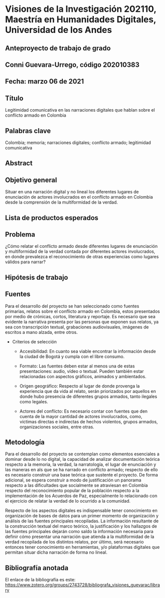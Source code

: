 # Visiones de la Investigación 202110, Maestría en Humanidades Digitales, Universidad de los Andes
## Anteproyecto de trabajo de grado
## Conni Guevara-Urrego, código 202010383
## Fecha: marzo 06 de 2021
## Título

Legitimidad comunicativa en las narraciones digitales que hablan sobre el conflicto armado en Colombia

## Palabras clave

Colombia; memoria; narraciones digitales; conflicto armado; legitimidad comunicativa

## Abstract
## Objetivo general
 
Situar en una narración digital y no lineal los diferentes lugares de enunciación de actores involucrados en el conflicto armado en Colombia desde la comprensión de la multiformidad de la verdad.  

## Lista de productos esperados
## Problema

¿Cómo relatar el conflicto armado desde diferentes lugares de enunciación y multiformidad de la verdad contada por diferentes actores involucrados, en donde prevalezca el reconocimiento de otras experiencias como lugares válidos para narrar?  

## Hipótesis de trabajo
## Fuentes

Para el desarrollo del proyecto se han seleccionado como fuentes primarias, relatos sobre el conflicto armado en Colombia, estos presentados por medio de crónicas, cortos, literatura y reportaje. Es necesario que sea evidente la narrativa presenta por las personas que exponen sus relatos, ya sea con transcripción textual, grabaciones audiovisuales, imágenes de escritos a mano alzada, entre otros. 

* Criterios de selección 

   * Accesibilidad: En cuanto sea viable encontrar la información desde la ciudad de Bogotá y cumpla con el libre consumo.

   * Formato: Las fuentes deben estar al menos una de estas presentaciones: audio, vídeo o textual. Pueden también estar relacionadas con aspectos gráficos, animados y ambientados. 

   * Origen geográfico: Respecto al lugar de donde provenga la experiencia que da vida al relato, serán priorizados por aquellos en donde hubo presencia de diferentes grupos armados, tanto ilegales como legales.

   * Actores del conflicto: Es necesario contar con fuentes que den cuenta de la mayor cantidad de actores involucrados, como, víctimas directas e indirectas de hechos violentos, grupos armados, organizaciones sociales, entre otras. 


## Metodología

Para el desarrollo del proyecto se contemplan como elementos esenciales a dominar desde lo no digital, la capacidad de analizar documentación teórica respecto a la memoria, la verdad, la narratología, el lugar de enunciación y las maneras en als que se ha narrado en conflicto armado; respecto de ello es necesario construir una base teórica que sustente el proyecto. De forma adicional, se espera construir a modo de justificación un panorama respecto a las dificultades que socialmente se atraviesan en Colombia respecto del reconocimiento popular de la población respecto a la implementación de los Acuerdos de Paz, especialmente lo relacionado con el ejercicio de relatar la verdad de lo ocurrido a la comunidad. 

Respecto de los aspectos digitales es indispensable tener conocimiento en organización de bases de datos para un primer momento de organización y análisis de las fuentes principales recopiladas. La información resultante de la construcción textual del marco teórico, la justificación y los hallazgos de las fuentes principales dejarán como saldo la información necesaria para definir cómo presentar una narración que atienda a la multiformidad de la verdad recopilada de los distintos relatos, por último, será necesario entonces tener conocimiento en herramientas, y/o plataformas digitales que permitan situar dicha narración de forma no lineal. 


## Bibliografía anotada

El enlace de la bibliografía es este: https://www.zotero.org/groups/2743728/bibliografa_visiones_guevarac/library
